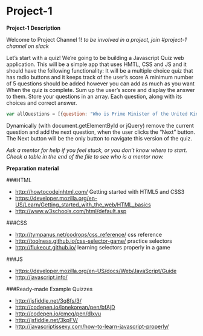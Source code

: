 # Project-1

**Project-1 Description**

Welcome to Project Channel 1!
*to be involved in a project, join #project-1 channel on slack*

Let’s start with a quiz!
We’re going to be building a Javascript Quiz web application. This will be a simple app that uses HMTL, CSS and JS and it should have the following functionality:
It will be a multiple choice quiz that has radio buttons and it keeps track of the user’s score
A minimum number of 5 questions should be added however you can add as much as you want
When the quiz is complete. Sum up the user’s score and display the answer to them.
Store your questions in an array. Each question, along with its choices and correct answer.
```javascript
var allQuestions = [{question: "Who is Prime Minister of the United Kingdom?", choices: ["David Cameron", "Gordon Brown", "Winston Churchill", "Tony Blair"], correctAnswer:0}];
```
Dynamically (with document.getElementById or jQuery) remove the current question and add the next question, when the user clicks the “Next” button. The Next button will be the only button to navigate this version of the quiz.


*Ask a mentor for help if you feel stuck, or you don’t know where to start.
Check a table in the end of the file to see who is a mentor now.*

**Preparation material**


###HTML
* http://howtocodeinhtml.com/  Getting started with HTML5 and CSS3
* https://developer.mozilla.org/en-US/Learn/Getting_started_with_the_web/HTML_basics
* http://www.w3schools.com/html/default.asp

###CSS
* http://tympanus.net/codrops/css_reference/ css reference
* http://toolness.github.io/css-selector-game/ practice selectors
* http://flukeout.github.io/ learning selectors properly in a game


###JS
* https://developer.mozilla.org/en-US/docs/Web/JavaScript/Guide
* http://javascript.info/


###Ready-made Example Quizzes

* http://jsfiddle.net/3q8fs/3/
* http://codepen.io/lonekorean/pen/bfAjD
* http://codepen.io/cmcg/pen/dlxvu
* http://jsfiddle.net/3kpFV/
* http://javascriptissexy.com/how-to-learn-javascript-properly/




